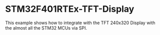 # STM32F401RTEx-TFT-Display
This example shows how to integrate with the TFT 240x320 Display with the almost all the STM32 MCUs via SPI.
